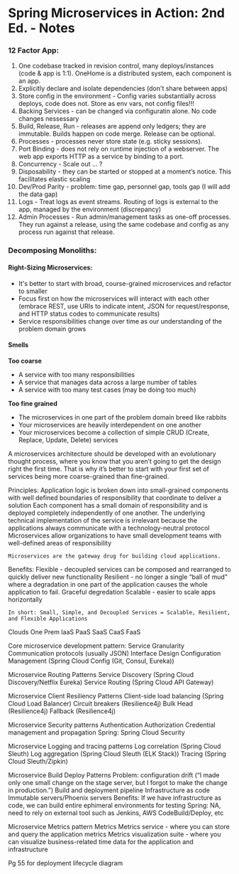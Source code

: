 # Spring Microservices in Action: 2nd Ed. - Notes


### 12 Factor App:
1. One codebase tracked in revision control, many deploys/instances (code & app is 1:1). OneHome is a distributed system, each component is an app. 
2. Explicitly declare and isolate dependencies (don't share between apps)
3. Store config in the environment - Config varies substantially across deploys, code does not. Store as env vars, not config files!!!
4. Backing Services - can be changed via configuratin alone. No code changes nessessary
5. Build, Release, Run - releases are append only ledgers; they are immutable. Builds happen on code merge. Release can be optional. 
6. Processes - processes never store state (e.g. sticky sessions). 
7. Port Binding - does not rely on runtime injection of a webserver. The web app exports HTTP as a service by binding to a port.
8. Concurrency - Scale out ... ? 
9. Disposability - they can be started or stopped at a moment’s notice. This facilitates elastic scaling
10. Dev/Prod Parity - problem: time gap, personnel gap, tools gap (I will add the data gap)
11. Logs - Treat logs as event streams. Routing of logs is external to the app, managed by the environment (discrepancy)
12. Admin Processes - Run admin/management tasks as one-off processes. They run against a release, using the same codebase and config as any process run against that release.

### Decomposing Monoliths:
#### Right-Sizing Microservices: 
- It's better to start with broad, course-grained microservices and refactor to smaller 
- Focus first on how the microservices will interact with each other (embrace REST, use URIs to indicate intent, JSON for request/response, and HTTP status codes to communicate results)
- Service responsibilities change over time as our understanding of the problem domain grows <br>


#### Smells
**Too coarse**
- A service with too many responsibilities
- A service that manages data across a large number of tables
- A service with too many test cases (may be doing too much)

**Too fine grained**
- The microservices in one part of the problem domain breed like rabbits
- Your microservices are heavily interdependent on one another
- Your microservices become a collection of simple CRUD (Create, Replace, Update, Delete) services

A microservices architecture should be developed with an evolutionary thought process, where you know that you aren’t going to get the design right the first time. That is why it’s better to start with your first set of services being more coarse-grained than fine-grained.



Principles: 
	Application logic is broken down into small-grained components with well defined boundaries of responsibility that coordinate to deliver a solution
	Each component has a small domain of responsibility and is deployed completely independently of one another.
	The underlying technical implementation of the service is irrelevant because the applications always communicate with a technology-neutral protocol
	Microservices allow organizations to have small development teams with well-defined areas of responsibility

	Microservices are the gateway drug for building cloud applications.

Benefits: 
	Flexible - decoupled services can be composed and rearranged to quickly deliver new functionality
	Resilient - no longer a single “ball of mud” where a degradation in one part of the application causes the whole application to fail. Graceful degredation
	Scalable - easier to scale apps horizontally 

	In short: Small, Simple, and Decoupled Services = Scalable, Resilient, and Flexible Applications

Clouds
	One Prem
	IaaS
	PaaS
	SaaS
	CaaS
	FaaS

Core microservice development pattern: 
	Service Granularity
	Communication protocols (usually JSON)
	Interface Design 
	Configuration Management (Spring Cloud Config (Git, Consul, Eureka))

Microservice Routing Patterns
	Service Discovery (Spring Cloud Discovery/Netflix Eureka)
	Service Routing (Spring Cloud API Gateway)

Microservice Client Resiliency Patterns 
	Client-side load balancing (Spring Cloud Load Balancer)
	Circuit breakers (Resilience4j)
	Bulk Head (Resilience4j)
	Fallback (Resilience4j)

Microservice Security patterns
	Authentication
	Authorization
	Credential management and propagation
	Spring: Spring Cloud Security 

Microservice Logging and tracing patterns
	Log correlation (Spring Cloud Sleuth)
	Log aggregation (Spring Cloud Sleuth (ELK Stack))
	Tracing (Spring Cloud Sleuth/Zipkin)

Microservice Build Deploy Patterns
	Problem: configuration drift (“I made only one small change on the stage server, but I forgot to make the change in production.”)
	Build and deployment pipeline
	Infrastructure as code
	Immutable servers/Phoenix servers
	Benefits: If we have infrastructure as code, we can build entire ephimeral environments for testing
	Spring: NA, need to rely on external tool such as Jenkins, AWS CodeBuild/Deploy, etc

Microservice Metrics pattern
	Metrics 
	Metrics service - where you can store and query the application metrics
	Metrics visualization suite - where you can visualize business-related time data for the application and infrastructure


Pg 55 for deployment lifecycle diagram 

